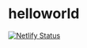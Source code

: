 # helloworld

[![Netlify Status](https://api.netlify.com/api/v1/badges/7166d2f7-1536-4c43-8d8c-c1516978f637/deploy-status)](https://app.netlify.com/sites/kthibodeaux-helloworld/deploys)
